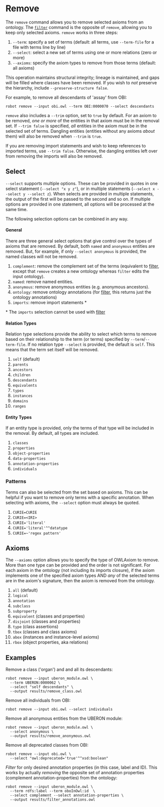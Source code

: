 # Remove

The `remove` command allows you to remove selected axioms from an ontology. The [`filter`](/filter) command is the opposite of `remove`, allowing you to keep only selected axioms. `remove` works in three steps:

1. `--term`: specify a set of terms (default: all terms, use `--term-file` for a file with terms line by line)
2. `--select`: select a new set of terms using one or more relations (zero or more)
3. `--axioms`: specify the axiom types to remove from those terms (default: all axioms)

This operation maintains structural integrity; lineage is maintained, and gaps will be filled where classes have been removed. If you wish to *not* preserve the hierarchy, include `--preserve-structure false`.

For example, to remove all descendants of 'assay' from OBI:

```
robot remove --input obi.owl --term OBI:0000070 --select descendants
```

`remove` also includes a `--trim` option, set to `true` by default. For an axiom to be removed, *one or more* of the entities in that axiom must be in the removal set. If `--trim false` is specified, *all* entities in the axiom must be in the selected set of terms. Dangling entities (entities without any axioms *about* them) will also be removed when `--trim` is `true`.

If you are removing import statements and wish to keep references to imported terms, use `--trim false`. Otherwise, the dangling entities left over from removing the imports will also be removed.

## Select

`--select` supports multiple options. These can be provided in quotes in one select statement (`--select "x y z"`), or in multiple statements (`--select x --select y --select z`). When selects are provided in multiple statements, the output of the first will be passed to the second and so on. If multiple options are provided in one statement, all options will be processed at the same time.

The following selection options can be combined in any way.

#### General

There are three general select options that give control over the types of axioms that are removed. By default, both `named` and `anonymous` entities are removed. But, for example, if only `--select anonymous` is provided, the named classes will not be removed.

1. `complement`: remove the complement set of the terms (equivalent to [filter](/filter), except that `remove` creates a new ontology whereas `filter` edits the input ontology).
2. `named`: remove named entities.
3. `anonymous`: remove anonymous entities (e.g. anonymous ancestors).
4. `ontology`: remove ontology annotations (for [filter](/filter), this returns just the ontology annotations)
5. `imports`: remove import statements *

\* The `imports` selection cannot be used with [filter](/filter)

#### Relation Types

Relation type selections provide the ability to select which terms to remove based on their relationship to the term (or terms) specified by `--term`/`--term-file`. If no relation type `--select` is provided, the default is `self`. This means that the term set itself will be removed.

1. `self` (default)
2. `parents`
3. `ancestors`
4. `children`
5. `descendants`
6. `equivalents`
7. `types`
8. `instances`
9. `domains`
10. `ranges`

#### Entity Types

If an entity type is provided, only the terms of that type will be included in the removal. By default, all types are included.

1. `classes`
2. `properties`
3. `object-properties`
4. `data-properties`
5. `annotation-properties`
6. `individuals`

### Patterns

Terms can also be selected from the set based on axioms. This can be helpful if you want to remove only terms with a specific annotation. When selecting with axioms, the `--select` option must always be quoted.

1. `CURIE=CURIE`
2. `CURIE=<IRI>`
3. `CURIE='literal'`
4. `CURIE='literal'^^datatype`
5. `CURIE=~'regex pattern'`

## Axioms

The `--axioms` option allows you to specify the type of OWLAxiom to remove. More than one type can be provided and the order is not significant. For each axiom in the ontology (not including its imports closure), if the axiom implements one of the specified axiom types AND *any* of the selected terms are in the axiom's signature, then the axiom is removed from the ontology.

1. `all` (default)
2. `logical`
3. `annotation`
4. `subclass`
5. `subproperty`
6. `equivalent` (classes and properties)
7. `disjoint` (classes and properties)
8. `type` (class assertions)
9. `tbox` (classes and class axioms)
10. `abox` (instances and instance-level axioms)
11. `rbox` (object properties, aka relations)

## Examples

Remove a class ('organ') and and all its descendants:

    robot remove --input uberon_module.owl \
      --term UBERON:0000062 \
      --select "self descendants" \
      --output results/remove_class.owl

Remove all individuals from OBI:

```
robot remove --input obi.owl --select individuals 
```

Remove all anonymous entities from the UBERON module:

    robot remove --input uberon_module.owl \
      --select anonymous \
      --output results/remove_anonymous.owl

Remove all deprecated classes from OBI:

```
robot remove --input obi.owl \
  --select "owl:deprecated='true'^^xsd:boolean" 
```

*Filter* for only desired annotation properties (in this case, label and ID). This works by actually *removing* the opposite set of annotation properties (complement annotation-properties) from the ontology:

    robot remove --input uberon_module.owl \
      --term rdfs:label --term oboInOwl:id  \
      --select complement --select annotation-properties \
      --output results/filter_annotations.owl
